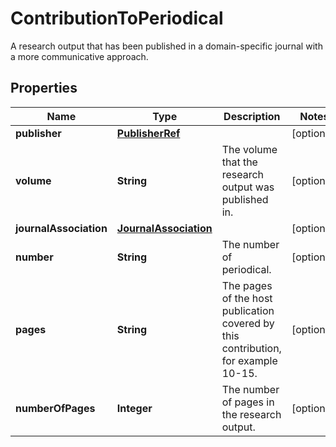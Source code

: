 

# ContributionToPeriodical

A research output that has been published in a domain-specific journal with a more communicative approach.
## Properties

Name | Type | Description | Notes
------------ | ------------- | ------------- | -------------
**publisher** | [**PublisherRef**](PublisherRef.md) |  |  [optional]
**volume** | **String** | The volume that the research output was published in. |  [optional]
**journalAssociation** | [**JournalAssociation**](JournalAssociation.md) |  |  [optional]
**number** | **String** | The number of periodical. |  [optional]
**pages** | **String** | The pages of the host publication covered by this contribution, for example 10-15. |  [optional]
**numberOfPages** | **Integer** | The number of pages in the research output. |  [optional]



